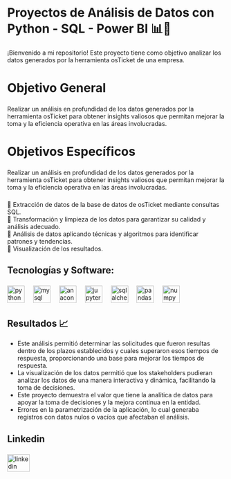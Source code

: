 # Proyectos de Análisis de Datos con Python - SQL - Power BI 📊🐍

¡Bienvenido a mi repositorio! Este proyecto tiene como objetivo analizar los datos generados por la herramienta osTicket de una empresa.

###

<h1 align="left">Objetivo General</h1>

###

<p align="left">Realizar un análisis en profundidad de los datos generados por la herramienta osTicket para obtener insights valiosos que permitan mejorar la toma y la eficiencia operativa en las áreas involucradas.</p>

###

<h1 align="left">Objetivos Específicos</h1>

###

<p align="left">Realizar un análisis en profundidad de los datos generados por la herramienta osTicket para obtener insights valiosos que permitan mejorar la toma y la eficiencia operativa en las áreas involucradas.</p>

###

<p align="left">🎯 Extracción de datos de la base de datos de osTicket mediante consultas SQL.<br>🎯 Transformación y limpieza de los datos para garantizar su calidad y análisis adecuado.<br>🎯 Análisis de datos aplicando técnicas y algoritmos para identificar patrones y tendencias.<br>🎯 Visualización de los resultados.</p>

###

<h2 align="left">Tecnologías y Software:</h2>

###

<div align="left">
  <img src="https://cdn.jsdelivr.net/gh/devicons/devicon/icons/python/python-original.svg" height="40" alt="python logo"  />
  <img width="12" />
  <img src="https://cdn.jsdelivr.net/gh/devicons/devicon/icons/mysql/mysql-original.svg" height="40" alt="mysql logo"  />
  <img width="12" />
  <img src="https://cdn.jsdelivr.net/gh/devicons/devicon/icons/anaconda/anaconda-original.svg" height="40" alt="anaconda logo"  />
  <img width="12" />
  <img src="https://cdn.jsdelivr.net/gh/devicons/devicon/icons/jupyter/jupyter-original.svg" height="40" alt="jupyter logo"  />
  <img width="12" />
  <img src="https://cdn.jsdelivr.net/gh/devicons/devicon/icons/sqlalchemy/sqlalchemy-original.svg" height="40" alt="sqlalchemy logo"  />
  <img width="12" />
  <img src="https://cdn.jsdelivr.net/gh/devicons/devicon/icons/pandas/pandas-original.svg" height="40" alt="pandas logo"  />
  <img width="12" />
  <img src="https://cdn.jsdelivr.net/gh/devicons/devicon/icons/numpy/numpy-original.svg" height="40" alt="numpy logo"  />
</div>

###

## Resultados 📈


- Este análisis permitió determinar las solicitudes que fueron resultas dentro de los plazos establecidos y cuales superaron esos tiempos de respuesta, proporcionando una base para mejorar los tiempos de respuesta.
- La visualización de los datos permitió que los stakeholders pudieran analizar los datos de una manera interactiva y dinámica, facilitando la toma de decisiones.
- Este proyecto demuestra el valor que tiene la analítica de datos para apoyar la toma de decisiones y la mejora continua en la entidad.
- Errores en la parametrización de la aplicación, lo cual generaba registros con datos nulos o vacíos que afectaban el análisis. 

###

<h2 align="left">Linkedin</h2>

###

<div align="left">
  <a href="https://www.linkedin.com/in/johndussan" target="_blank">
    <img src="https://raw.githubusercontent.com/maurodesouza/profile-readme-generator/master/src/assets/icons/social/linkedin/default.svg" width="52" height="40" alt="linkedin logo" />
  </a>  
</div>

###

